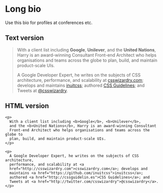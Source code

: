 # Long bio

Use this bio for profiles at conferences etc.

## Text version

> With a client list including **Google**, **Unilever**, and the **United
> Nations**, Harry is an award-winning Consultant Front-end Architect who helps
> organisations and teams across the globe to plan, build, and maintain
> product-scale UIs.
>
> A Google Developer Expert, he writes on the subjects of CSS architecture,
> performance, and scalability at [csswizardry.com](http://csswizardry.com);
> develops and maintains [inuitcss](https://github.com/inuitcss); authored [CSS
> Guidelines](http://cssguidelin.es); and Tweets at
> [@csswizardry](http://twitter.com/csswizardry).

## HTML version

<pre><code>&lt;p&gt;
  With a client list including &lt;b&gt;Google&lt;/b&gt;, &lt;b&gt;Unilever&lt;/b&gt;,
  and the &lt;b&gt;United Nations&lt;/b&gt;, Harry is an award-winning Consultant
  Front-end Architect who helps organisations and teams across the globe to
  plan, build, and maintain product-scale UIs.
&lt;/p&gt;

&lt;p&gt;
  A Google Developer Expert, he writes on the subjects of CSS architecture,
  performance, and scalability at &lt;a
  href="http://csswizardry.com"&gt;csswizardry.com&lt;/a&gt;; develops and
  maintains &lt;a href="https://github.com/inuitcss"&gt;inuitcss&lt;/a&gt;;
  authored &lt;a href="http://cssguidelin.es"&gt;CSS Guidelines&lt;/a&gt;; and
  Tweets at &lt;a href="http://twitter.com/csswizardry"&gt;@csswizardry&lt;/a&gt;.
&lt;/p&gt;</code></pre>

